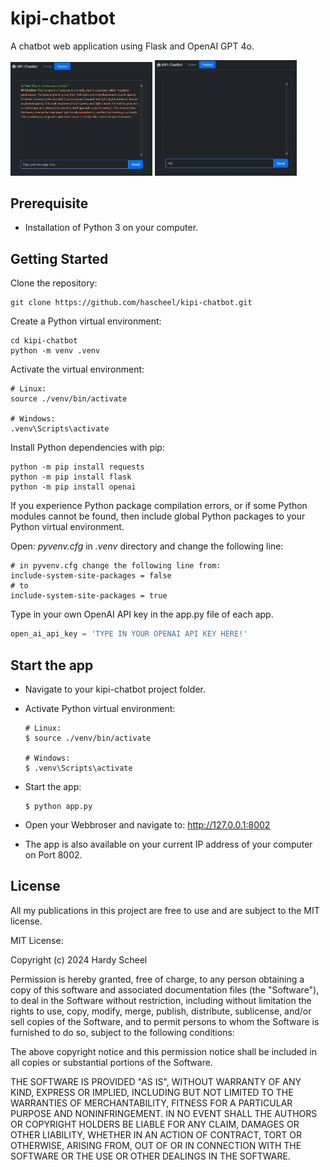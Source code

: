 # kipi-chatbot
A chatbot web application using Flask and OpenAI GPT 4o.

 <img src="docs/images/kipi-chatbot-screenshot.png" width="45%"/> <img src="docs/images/kipi-chatbot-video-english.gif" width="45%"/>

## Prerequisite
- Installation of Python 3 on your computer.

## Getting Started
Clone the repository:
```shell
git clone https://github.com/hascheel/kipi-chatbot.git
```

Create a Python virtual environment:
```shell
cd kipi-chatbot
python -m venv .venv
```

Activate the virtual environment:
```shell
# Linux:
source ./venv/bin/activate

# Windows:
.venv\Scripts\activate
```

Install Python dependencies with pip:
```shell
python -m pip install requests
python -m pip install flask
python -m pip install openai
```

If you experience Python package compilation errors, or if some Python modules cannot be found, then include global Python packages to your Python virtual environment.

Open: *pyvenv.cfg* in *.venv* directory and change the following line:

```shell
# in pyvenv.cfg change the following line from:
include-system-site-packages = false
# to
include-system-site-packages = true
```

Type in your own OpenAI API key in the app.py file of each app.
````python
open_ai_api_key = 'TYPE IN YOUR OPENAI API KEY HERE!'
````

## Start the app
- Navigate to your kipi-chatbot project folder.
- Activate Python virtual environment:

    ```shell
    # Linux:
    $ source ./venv/bin/activate

    # Windows:
    $ .venv\Scripts\activate
    ```

- Start the app:
    ```shell
    $ python app.py
    ```

- Open your Webbroser and navigate to: http://127.0.0.1:8002
- The app is also available on your current IP address of your computer on Port 8002.

## License
All my publications in this project are free to use and are subject to the MIT license.

MIT License:

Copyright (c) 2024 Hardy Scheel

Permission is hereby granted, free of charge, to any person obtaining a copy
of this software and associated documentation files (the "Software"), to deal
in the Software without restriction, including without limitation the rights
to use, copy, modify, merge, publish, distribute, sublicense, and/or sell
copies of the Software, and to permit persons to whom the Software is
furnished to do so, subject to the following conditions:

The above copyright notice and this permission notice shall be included in all
copies or substantial portions of the Software.

THE SOFTWARE IS PROVIDED "AS IS", WITHOUT WARRANTY OF ANY KIND, EXPRESS OR
IMPLIED, INCLUDING BUT NOT LIMITED TO THE WARRANTIES OF MERCHANTABILITY,
FITNESS FOR A PARTICULAR PURPOSE AND NONINFRINGEMENT. IN NO EVENT SHALL THE
AUTHORS OR COPYRIGHT HOLDERS BE LIABLE FOR ANY CLAIM, DAMAGES OR OTHER
LIABILITY, WHETHER IN AN ACTION OF CONTRACT, TORT OR OTHERWISE, ARISING FROM,
OUT OF OR IN CONNECTION WITH THE SOFTWARE OR THE USE OR OTHER DEALINGS IN THE
SOFTWARE.
